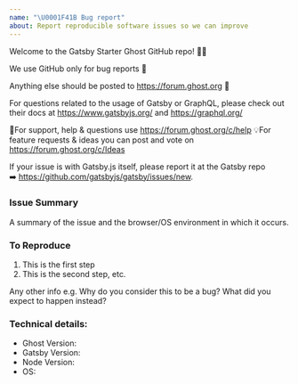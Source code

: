 ```yaml
---
name: "\U0001F41B Bug report"
about: Report reproducible software issues so we can improve
---
```


Welcome to the Gatsby Starter Ghost GitHub repo! 👋🎉

We use GitHub only for bug reports 🐛

Anything else should be posted to https://forum.ghost.org 👫

For questions related to the usage of Gatsby or GraphQL, please check out their
docs at https://www.gatsbyjs.org/ and https://graphql.org/

🚨For support, help & questions use https://forum.ghost.org/c/help 💡For
feature requests & ideas you can post and vote on
https://forum.ghost.org/c/Ideas

If your issue is with Gatsby.js itself, please report it at the Gatsby repo
➡️ https://github.com/gatsbyjs/gatsby/issues/new.

### Issue Summary

A summary of the issue and the browser/OS environment in which it occurs.

### To Reproduce

1. This is the first step
2. This is the second step, etc.

Any other info e.g. Why do you consider this to be a bug? What did you expect
to happen instead?

### Technical details:

- Ghost Version:
- Gatsby Version:
- Node Version:
- OS:
